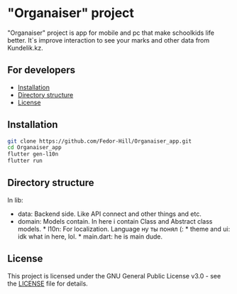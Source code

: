 # "Organaiser" project
"Organaiser" project is app for mobile and pc that make schoolkids life better. 
It`s improve interaction to see your marks and other data from Kundelik.kz.  

## For developers
- [Installation](#installation)
- [Directory structure](#directory-structure)
- [License](#license)

## Installation
```bash
git clone https://github.com/Fedor-Hill/Organaiser_app.git 
cd Organaiser_app 
flutter gen-l10n
flutter run 
```

## Directory structure
In lib: 
   * data: Backend side. Like API connect and other things and etc.
   * domain: Models contain. In here i contain Class and Abstract class models.
    * l10n: For localization. Language ну ты понял (:
    * theme and ui: idk what in here, lol. 
    * main.dart: he is main dude. 

## License
This project is licensed under the GNU General Public License v3.0 - see the [LICENSE](LICENSE) file for details.
